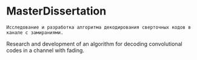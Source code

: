 # MasterDissertation

	Исследование и разработка алгоритма декодирования сверточных кодов в канале с замираниями.

  Research and development of an algorithm for decoding convolutional codes in a channel with fading.
